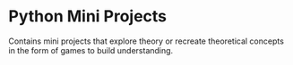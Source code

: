 # Python Mini Projects
Contains mini projects that explore theory or recreate theoretical concepts in the form of games to build understanding.
